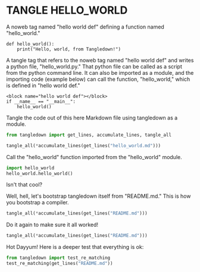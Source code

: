 # TANGLE HELLO_WORLD


A noweb tag named "hello world def" defining a function named "hello_world."


<noweb name="hello world def">

    def hello_world():
        print("Hello, world, from Tangledown!")

</noweb>


A tangle tag that refers to the noweb tag named "hello world def" and writes a python file, "hello_world.py." That python file can be called as a script from the python command line. It can also be imported as a module, and the importing code (example below) can call the function, "hello_world," which is defined in "hello world def."


<tangle file="hello_world.py">

    <block name="hello world def"></block>
    if __name__ == "__main__":
        hello_world()

</tangle>


Tangle the code out of this here Markdown file using tangledown as a module.

```python
from tangledown import get_lines, accumulate_lines, tangle_all
```

```python
tangle_all(*accumulate_lines(get_lines("hello_world.md")))
```

Call the "hello_world" function imported from the "hello_world" module.

```python
import hello_world
hello_world.hello_world()
```

Isn't that cool?


Well, hell, let's bootstrap tangledown itself from "README.md." This is how you bootstrap a compiler.

```python
tangle_all(*accumulate_lines(get_lines("README.md")))
```

Do it again to make sure it all worked!

```python
tangle_all(*accumulate_lines(get_lines("README.md")))
```

Hot Dayyum! Here is a deeper test that everything is ok:

```python
from tangledown import test_re_matching
test_re_matching(get_lines("README.md"))
```
